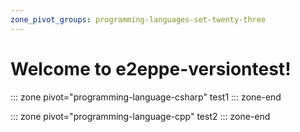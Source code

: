 ```yaml
---
zone_pivot_groups: programming-languages-set-twenty-three
---
```


# Welcome to e2eppe-versiontest!

::: zone pivot="programming-language-csharp" test1 ::: zone-end

::: zone pivot="programming-language-cpp" test2 ::: zone-end
